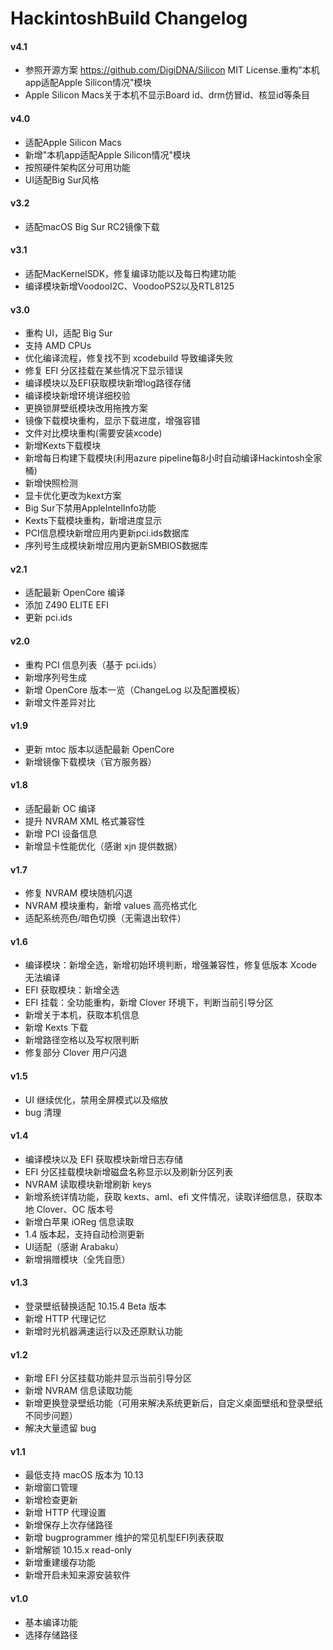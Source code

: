 HackintoshBuild Changelog
=========================

#### v4.1
- 参照开源方案 https://github.com/DigiDNA/Silicon MIT License.重构"本机app适配Apple Silicon情况"模块
- Apple Silicon Macs关于本机不显示Board id、drm仿冒id、核显id等条目

#### v4.0
- 适配Apple Silicon Macs
- 新增"本机app适配Apple Silicon情况"模块
- 按照硬件架构区分可用功能
- UI适配Big Sur风格

#### v3.2
- 适配macOS Big Sur RC2镜像下载

#### v3.1
- 适配MacKernelSDK，修复编译功能以及每日构建功能
- 编译模块新增VoodooI2C、VoodooPS2以及RTL8125

#### v3.0
- 重构 UI，适配 Big Sur
- 支持 AMD CPUs
- 优化编译流程，修复找不到 xcodebuild 导致编译失败
- 修复 EFI 分区挂载在某些情况下显示错误
- 编译模块以及EFI获取模块新增log路径存储
- 编译模块新增环境详细校验
- 更换锁屏壁纸模块改用拖拽方案
- 镜像下载模块重构，显示下载进度，增强容错
- 文件对比模块重构(需要安装xcode)
- 新增Kexts下载模块
- 新增每日构建下载模块(利用azure pipeline每8小时自动编译Hackintosh全家桶)
- 新增快照检测
- 显卡优化更改为kext方案
- Big Sur下禁用AppleIntelInfo功能
- Kexts下载模块重构，新增进度显示
- PCI信息模块新增应用内更新pci.ids数据库
- 序列号生成模块新增应用内更新SMBIOS数据库

#### v2.1
- 适配最新 OpenCore 编译
- 添加 Z490 ELITE EFI
- 更新 pci.ids

#### v2.0
- 重构 PCI 信息列表（基于 pci.ids）
- 新增序列号生成
- 新增 OpenCore 版本一览（ChangeLog 以及配置模板）
- 新增文件差异对比

#### v1.9
- 更新 mtoc 版本以适配最新 OpenCore
- 新增镜像下载模块（官方服务器）

#### v1.8
- 适配最新 OC 编译
- 提升 NVRAM XML 格式兼容性
- 新增 PCI 设备信息
- 新增显卡性能优化（感谢 xjn 提供数据）

#### v1.7
- 修复 NVRAM 模块随机闪退
- NVRAM 模块重构，新增 values 高亮格式化
- 适配系统亮色/暗色切换（无需退出软件）

#### v1.6
- 编译模块：新增全选，新增初始环境判断，增强兼容性，修复低版本 Xcode 无法编译
- EFI 获取模块：新增全选
- EFI 挂载：全功能重构，新增 Clover 环境下，判断当前引导分区
- 新增关于本机，获取本机信息
- 新增 Kexts 下载
- 新增路径空格以及写权限判断
- 修复部分 Clover 用户闪退

#### v1.5
- UI 继续优化，禁用全屏模式以及缩放
- bug 清理

#### v1.4
- 编译模块以及 EFI 获取模块新增日志存储
- EFI 分区挂载模块新增磁盘名称显示以及刷新分区列表
- NVRAM 读取模块新增刷新 keys
- 新增系统详情功能，获取 kexts、aml、efi 文件情况，读取详细信息，获取本地 Clover、OC 版本号
- 新增白苹果 iOReg 信息读取
- 1.4 版本起，支持自动检测更新
- UI适配（感谢 Arabaku）
- 新增捐赠模块（全凭自愿）

#### v1.3
- 登录壁纸替换适配 10.15.4 Beta 版本
- 新增 HTTP 代理记忆
- 新增时光机器满速运行以及还原默认功能

#### v1.2
- 新增 EFI 分区挂载功能并显示当前引导分区
- 新增 NVRAM 信息读取功能
- 新增更换登录壁纸功能（可用来解决系统更新后，自定义桌面壁纸和登录壁纸不同步问题）
- 解决大量遗留 bug

#### v1.1
- 最低支持 macOS 版本为 10.13
- 新增窗口管理
- 新增检查更新
- 新增 HTTP 代理设置
- 新增保存上次存储路径
- 新增 bugprogrammer 维护的常见机型EFI列表获取
- 新增解锁 10.15.x read-only
- 新增重建缓存功能
- 新增开启未知来源安装软件

#### v1.0
- 基本编译功能
- 选择存储路径
